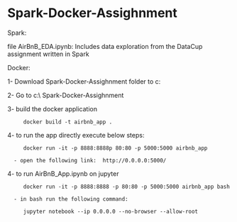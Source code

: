 # Spark-Docker-Assighnment

Spark:

   file AirBnB_EDA.ipynb: Includes data exploration from the DataCup assignment written in Spark      

Docker:

   1- Download  Spark-Docker-Assighnment folder to c:
   
   2- Go to c:\ Spark-Docker-Assighnment
   
   3- build the docker application
    
         docker build -t airbnb_app .
   
   4- to run the app directly execute below steps:
               
         docker run -it -p 8888:8888p 80:80 -p 5000:5000 airbnb_app 

      - open the following link:  http://0.0.0.0:5000/ 
       
   4- to run AirBnB_App.ipynb on jupyter
   
         docker run -it -p 8888:8888 -p 80:80 -p 5000:5000 airbnb_app bash
         
      - in bash run the following command:
       
         jupyter notebook --ip 0.0.0.0 --no-browser --allow-root

